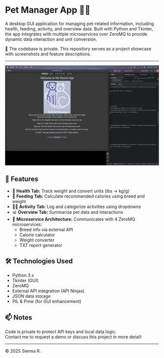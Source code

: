 # Pet Manager App 🐶🐱

A desktop GUI application for managing pet-related information, including health, feeding, activity, and overview data. Built with Python and Tkinter, the app integrates with multiple microservices over ZeroMQ to provide dynamic data interaction and unit conversion.

🔐 The codebase is private. This repository serves as a project showcase with screenshots and feature descriptions.

---

![App Screenshot](./petapp.jpg) <!-- Replace with actual filename -->

## 🧩 Features

- 🐾 **Health Tab:** Track weight and convert units (lbs → kg/g)
- 🍖 **Feeding Tab:** Calculate recommended calories using breed and weight
- 🏃‍♂️ **Activity Tab:** Log and categorize activities using dropdowns
- 📊 **Overview Tab:** Summarize pet data and interactions
- 💬 **Microservice Architecture:** Communicates with 4 ZeroMQ microservices:
  - Breed info via external API
  - Calorie calculator
  - Weight converter
  - TXT report generator

## 🛠 Technologies Used
- Python 3.x
- Tkinter (GUI)
- ZeroMQ
- External API integration (API Ninjas)
- JSON data storage
- PIL & Pmw (for GUI enhancement)

## 📫 Notes
Code is private to protect API keys and local data logic.  
Contact me to request a demo or discuss this project in more detail!

---

© 2025 Sienna R.
